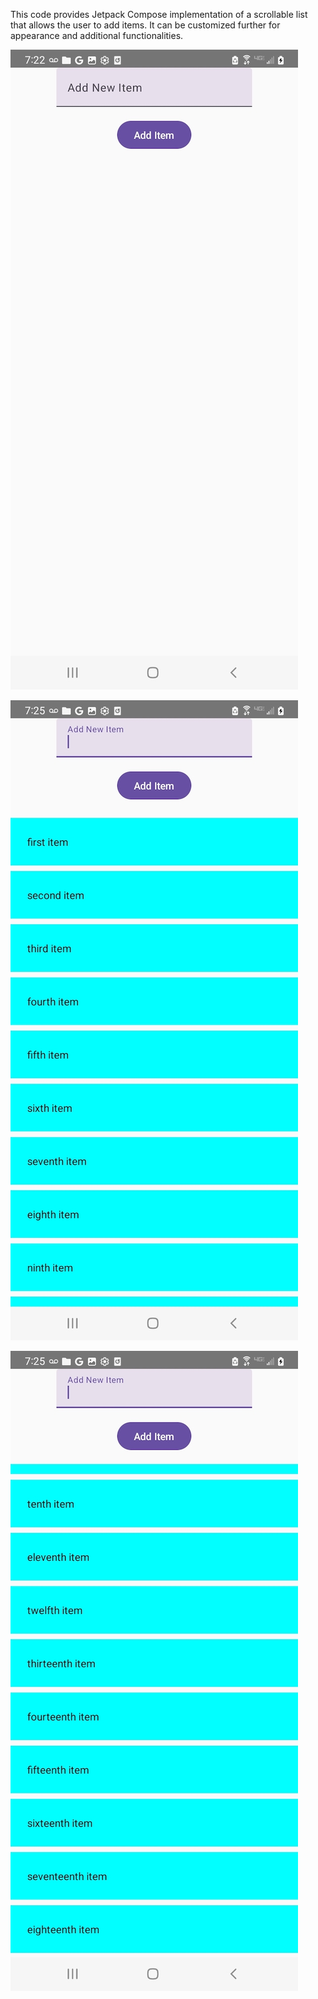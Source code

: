 This code provides Jetpack Compose implementation of a scrollable list that allows the user 
to add items. It can be customized further for appearance and additional functionalities.

![Alt Text](images/ScrollableLayout1.jpg)

![Alt Text](images/ScrollableLayout2.jpg)

![Alt Text](images/ScrollableLayout3.jpg)
